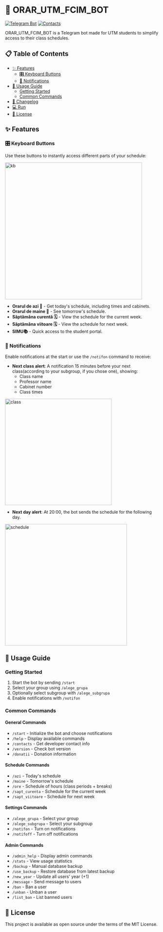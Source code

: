 # 📅 ORAR_UTM_FCIM_BOT

[![Telegram Bot](https://img.shields.io/badge/Orar_UTM-bot-blue?logo=telegram)](https://t.me/orar_utm_fcim_bot)
[![Contacts](https://img.shields.io/badge/Contacts-gray?logo=telegram)](https://t.me/vaniok56)

ORAR_UTM_FCIM_BOT is a Telegram bot made for UTM students to simplify access to their class schedules.

## 📋 Table of Contents
- [✨ Features](#✨-features)
  - [🎛️ Keyboard Buttons](#🎛️-keyboard-buttons)
  - [🔔 Notifications](#🔔-notifications)
- [📖 Usage Guide](#📖-usage-guide)
  - [Getting Started](#getting-started)
  - [Common Commands](#common-commands)
- [📜 Changelog](CHANGELOG.md)
- [💻 Run](RUN.md)
- [📄 License](#📄-license)

## ✨ Features

### 🎛️ Keyboard Buttons

Use these buttons to instantly access different parts of your schedule:

<img src="imgs/kb.jpg" alt="kb" width="450">

- **Orarul de azi 📅** - Get today's schedule, including times and cabinets.
- **Orarul de maine 📅** - See tomorrow's schedule.
- **Săptămâna curentă 🗓️** - View the schedule for the current week.
- **Săptămâna viitoare 🗓️** - View the schedule for next week.
- **SIMU📚** - Quick access to the student portal.

### 🔔 Notifications

Enable notifications at the start or use the `/notifon` command to receive:

- **Next class alert**: A notification 15 minutes before your next class(according to your subgroup, if you chose one), showing:
  - Class name
  - Professor name
  - Cabinet number
  - Class times

<img src="imgs/next_course.jpeg" alt="class" width="350">

- **Next day alert**: At 20:00, the bot sends the schedule for the following day.

<img src="imgs/next_day.jpeg" alt="schedule" width="400">

## 📖 Usage Guide

### Getting Started
1. Start the bot by sending `/start`
2. Select your group using `/alege_grupa`
3. Optionally select subgroup with `/alege_subgrupa`
4. Enable notifications with `/notifon`

### Common Commands

#### General Commands
- `/start` - Initialize the bot and choose notifications
- `/help` - Display available commands
- `/contacts` - Get developer contact info
- `/version` - Check bot version
- `/donatii` - Donation information

#### Schedule Commands
- `/azi` - Today's schedule
- `/maine` - Tomorrow's schedule
- `/ore` - Schedule of hours (class periods + breaks)
- `/sapt_curenta` - Schedule for the current week
- `/sapt_viitoare` - Schedule for next week

#### Settings Commands
- `/alege_grupa` - Select your group
- `/alege_subgrupa` - Select your subgroup
- `/notifon` - Turn on notifications
- `/notifoff` - Turn off notifications

#### Admin Commands
- `/admin_help` - Display admin commands
- `/stats` - View usage statistics
- `/backup` - Manual database backup
- `/use_backup` - Restore database from latest backup
- `/new_year` - Update all users' year (+1)
- `/message` - Send message to users
- `/ban` - Ban a user
- `/unban` - Unban a user
- `/list_ban` - List banned users

## 📄 License

This project is available as open source under the terms of the MIT License.